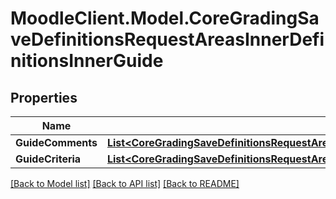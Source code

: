 # MoodleClient.Model.CoreGradingSaveDefinitionsRequestAreasInnerDefinitionsInnerGuide

## Properties

Name | Type | Description | Notes
------------ | ------------- | ------------- | -------------
**GuideComments** | [**List&lt;CoreGradingSaveDefinitionsRequestAreasInnerDefinitionsInnerGuideGuideCommentsInner&gt;**](CoreGradingSaveDefinitionsRequestAreasInnerDefinitionsInnerGuideGuideCommentsInner.md) |  | [optional] 
**GuideCriteria** | [**List&lt;CoreGradingSaveDefinitionsRequestAreasInnerDefinitionsInnerGuideGuideCriteriaInner&gt;**](CoreGradingSaveDefinitionsRequestAreasInnerDefinitionsInnerGuideGuideCriteriaInner.md) |  | [optional] 

[[Back to Model list]](../README.md#documentation-for-models) [[Back to API list]](../README.md#documentation-for-api-endpoints) [[Back to README]](../README.md)

